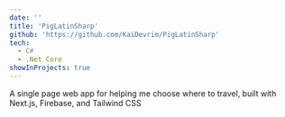 ```yaml
---
date: ''
title: 'PigLatinSharp'
github: 'https://github.com/KaiDevrim/PigLatinSharp'
tech:
  - C#
  - .Net Core
showInProjects: true
---
```


A single page web app for helping me choose where to travel, built with Next.js, Firebase, and Tailwind CSS
